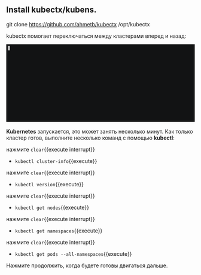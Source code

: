 ## Install kubectx/kubens.

git clone https://github.com/ahmetb/kubectx /opt/kubectx

kubectx помогает переключаться между кластерами вперед и назад:

![opa](./assets/kubens-demo.gif) 

**Kubernetes** запускается, это может занять несколько минут. Как только кластер готов,
выполните несколько команд с помощью **kubectl**:

нажмите ```clear```{{execute interrupt}} 

- `kubectl cluster-info`{{execute}}

нажмите ```clear```{{execute interrupt}} 

- `kubectl version`{{execute}}

нажмите ```clear```{{execute interrupt}} 

- `kubectl get nodes`{{execute}}

нажмите ```clear```{{execute interrupt}} 

- `kubectl get namespaces`{{execute}}

нажмите ```clear```{{execute interrupt}} 

- `kubectl get pods --all-namespaces`{{execute}}

Нажмите продолжить, когда будете готовы двигаться дальше.